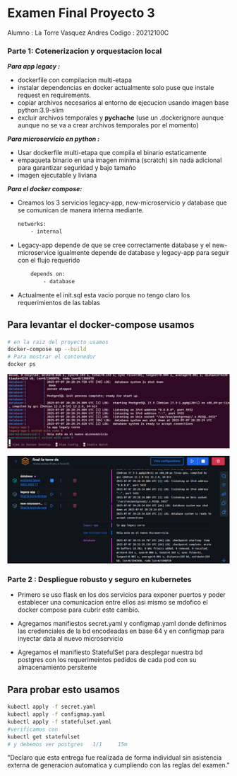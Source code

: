 # Examen Final Proyecto 3 

Alumno : La Torre Vasquez Andres 
Codigo : 20212100C 

### Parte 1: Cotenerizacion y orquestacion local 

***Para app legacy :***
- dockerfile con compilacion multi-etapa
- instalar dependencias en docker actualmente solo puse que instale request en requirements.
- copiar archivos necesarios al entorno de ejecucion usando imagen base python:3.9-slim
- excluir archivos temporales y __pychache__ (use un .dockerignore aunque aunque no se va a crear archivos temporales por el momento)

***Para microservicio en python :***
- Usar dockerfile multi-etapa que compila el binario estaticamente
- empaqueta binario en una imagen minima (scratch) sin nada adicional para garantizar seguridad y bajo tamaño
- imagen ejecutable y liviana


***Para el docker compose:***

- Creamos los 3 servicios legacy-app, new-microservicio y database que se comunican de manera interna mediante.
    ```bash
    networks: 
        - internal 
    ```
- Legacy-app depende de que se cree correctamente database y el new-microservice igualmente depende de database y legacy-app para seguir con el flujo requerido
    ```bash 
        depends on:
            - database
    ```

- Actualmente el init.sql esta vacio porque no tengo claro los requerimientos de las tablas 

## Para levantar el docker-compose usamos 

```bash 
# en la raiz del proyecto usamos
docker-compose up --build
# Para mostrar el contenedor 
docker ps
```

![Texto alternativo](Image/image.png)

![Texto alternativo](Image/image2.png)

### Parte 2 : Despliegue robusto y seguro en kubernetes

- Primero se uso flask en los dos servicios para exponer puertos y poder establecer una comunicacion entre ellos asi mismo se mdofico el docker compose para cubrir este cambio.

- Agregamos manifiestos secret.yaml y configmap.yaml donde definimos las credenciales de la bd encodeadas en base 64 y en configmap para inyectar data al nuevo microservicio

- Agregamos el manifiesto  StatefulSet  para desplegar nuestra bd postgres con los requerimeintos pedidos de cada pod con su almacenamiento persitente
  
## Para probar esto usamos 

```bash 
kubectl apply -f secret.yaml
kubectl apply -f configmap.yaml
kubectl apply -f statefulset.yaml
#verificamos con 
kubectl get statefulset
# y debemos ver postgres   1/1     15m
```
"Declaro que esta entrega fue realizada de forma individual sin asistencia externa de generacion automatica y cumpliendo con las reglas del examen."